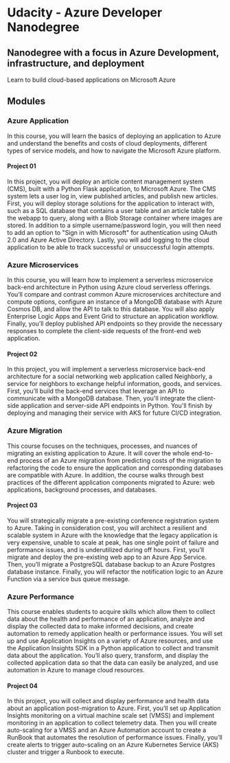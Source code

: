 # Udacity - Azure Developer Nanodegree
## Nanodegree with a focus in Azure Development, infrastructure, and deployment

Learn to build cloud-based applications on Microsoft Azure

## Modules

### Azure Application
In this course, you will learn the basics of deploying an application to Azure and understand the benefits and costs of cloud deployments, different types of service models, and how to navigate the Microsoft Azure platform.

#### Project 01

In this project, you will deploy an article content management system (CMS), built with a Python Flask application, to Microsoft Azure. The CMS system lets a user log in, view published articles, and publish new articles. First, you will deploy storage solutions for the application to interact with, such as a SQL database that contains a user table and an article table for the webapp to query, along with a Blob Storage container where images are stored. In addition to a simple username/password login, you will then need to add an option to "Sign in with Microsoft" for authentication using OAuth 2.0 and Azure Active Directory. Lastly, you will add logging to the cloud application to be able to track successful or unsuccessful login attempts. 

### Azure Microservices

In this course, you will learn how to implement a serverless microservice back-end architecture in Python using Azure cloud serverless offerings. You’ll compare and contrast common Azure microservices architecture and compute options, configure an instance of a MongoDB database with Azure Cosmos DB, and allow the API to talk to this database. You will also apply Enterprise Logic Apps and Event Grid to structure an application workflow. Finally, you’ll deploy published API endpoints so they provide the necessary responses to complete the client-side requests of the front-end web application.

#### Project 02

In this project, you will implement a serverless microservice back-end architecture for a social networking web application called Neighborly, a service for neighbors to exchange helpful information, goods, and services. First, you’ll build the back-end services that leverage an API to communicate with a MongoDB database. Then, you'll integrate the client-side application and server-side API endpoints in Python. You'll finish by deploying and managing their service with AKS for future CI/CD integration.

### Azure Migration

This course focuses on the techniques, processes, and nuances of migrating an existing application to Azure. It will cover the whole end-to-end process of an Azure migration from predicting costs of the migration to refactoring the code to ensure the application and corresponding databases are compatible with Azure. In addition, the course walks through best practices of the different application components migrated to Azure: web applications, background processes, and databases.

#### Project 03

You will strategically migrate a pre-existing conference registration system to Azure. Taking in consideration cost, you will architect a resilient and scalable system in Azure with the knowledge that the legacy application is very expensive, unable to scale at peak, has one single point of failure and performance issues, and is underutilized during off hours. First, you’ll migrate and deploy the pre-existing web app to an Azure App Service. Then, you’ll migrate a PostgreSQL database backup to an Azure Postgres database instance. Finally, you will refactor the notification logic to an Azure Function via a service bus queue message.

### Azure Performance

This course enables students to acquire skills which allow them to collect data about the health and performance of an application, analyze and display the collected data to make informed decisions, and create automation to remedy application health or performance issues. You will set up and use Application Insights on a variety of Azure resources, and use the Application Insights SDK in a Python application to collect and transmit data about the application. You’ll also query, transform, and display the collected application data so that the data can easily be analyzed, and use automation in Azure to manage cloud resources.

#### Project 04

In this project, you will collect and display performance and health data about an application post-migration to Azure. First, you’ll set up Application Insights monitoring on a virtual machine scale set (VMSS) and implement monitoring in an application to collect telemetry data. Then you will create auto-scaling for a VMSS and an Azure Automation account to create a RunBook that automates the resolution of performance issues. Finally, you’ll create alerts to trigger auto-scaling on an Azure Kubernetes Service (AKS) cluster and trigger a Runbook to execute.
